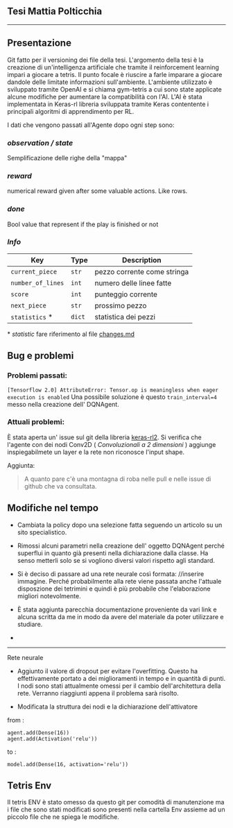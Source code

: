 **Tesi Mattia Polticchia**
---
---

Presentazione
---
Git fatto per il versioning dei file della tesi.
L'argomento della tesi è la creazione di un'intelligenza artificiale che tramite il reinforcement learning impari a giocare a tetris.
Il punto focale è riuscire a farle imparare a giocare dandole delle limitate informazioni sull'ambiente.
L'ambiente utilizzato è sviluppato tramite OpenAI e si chiama gym-tetris
a cui sono state applicate alcune modifiche per aumentare la compatibilità con l'AI. 
L'AI è stata implementata in Keras-rl libreria sviluppata tramite Keras contentente i principali algoritmi di apprendimento per RL.

I dati che vengono passati all'Agente dopo ogni step sono:
### *observation / state*
Semplificazione delle righe della "mappa"

### *reward*
numerical reward given after some valuable actions. Like rows. 


### *done*
Bool value that represent if the play is finished or not

### *Info*
Key |	Type |	Description
----|--------|-------------
`current_piece`   | `str` | pezzo corrente come stringa
`number_of_lines` | `int` |	numero delle linee fatte
`score`           | `int` |	punteggio corrente
`next_piece`      | `str` |	prossimo pezzo
`statistics` *    | `dict`|	statistica dei pezzi

\* _statistic_ fare riferimento al file [changes.md](https://github.com/TheTrash/Thesis-Work/blob/master/env/changes.md)


Bug e problemi
---
### Problemi passati: 
`[Tensorflow 2.0] AttributeError: Tensor.op is meaningless when eager execution is enabled`
Una possibile soluzione è questo `train_interval=4` messo nella creazione dell' DQNAgent.

### Attuali problemi:

È stata aperta un' issue sul git della libreria [keras-rl2](https://github.com/wau/keras-rl2/issues/7).
Si verifica che l'agente con dei nodi Conv2D ( _Convoluzionali a 2 dimensioni_ ) aggiunge inspiegabilmete un layer e la rete non riconosce l'input shape.

Aggiunta:
> A quanto pare c'è una montagna di roba nelle pull e nelle issue di github che va consultata.

Modifiche nel tempo
---
* Cambiata la policy dopo una selezione fatta seguendo un articolo su un sito 
specialistico.

* Rimossi alcuni parametri nella creazione dell' oggetto DQNAgent perché superflui in quanto già presenti nella dichiarazione dalla classe. Ha senso metterli solo  se si vogliono diversi valori rispetto agli standard. 

* Si è deciso di passare ad una rete neurale così formata: //inserire immagine.
Perché probabilmente alla rete viene passata anche l'attuale disposzione dei tetrimini e quindi è più probabile che l'elaborazione migliori notevolmente. 

* È stata aggiunta parecchia documentazione proveniente da vari link e alcuna scritta da me in modo da avere del materiale da poter utilizzare e studiare.

*

---
Rete neurale
* Aggiunto il valore di dropout per evitare l'overfitting. Questo ha effettivamente portato a dei miglioramenti in tempo e in quantità di punti.
I nodi sono stati attualmente omessi per il cambio dell'architettura della rete. Verranno riaggiunti appena il problema sarà risolto.

* Modificata la struttura dei nodi e la dichiarazione dell'attivatore

from :
```
agent.add(Dense(16))
agent.add(Activation('relu'))
```
to : 

 `model.add(Dense(16, activation='relu'))`

Tetris Env
---
Il tetris ENV è stato omesso da questo git per comodità di manutenzione ma i file che sono stati modificati sono presenti nella cartella Env assieme ad un piccolo file che ne spiega le modifiche.